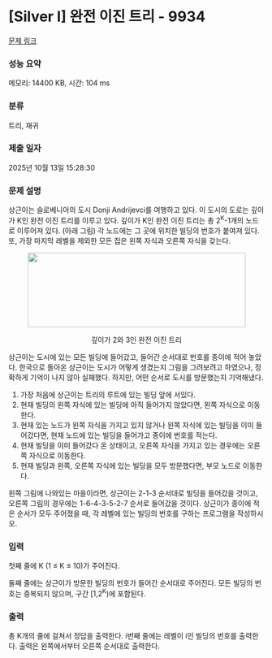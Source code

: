 # [Silver I] 완전 이진 트리 - 9934 

[문제 링크](https://www.acmicpc.net/problem/9934) 

### 성능 요약

메모리: 14400 KB, 시간: 104 ms

### 분류

트리, 재귀

### 제출 일자

2025년 10월 13일 15:28:30

### 문제 설명

<p>상근이는 슬로베니아의 도시 Donji Andrijevci를 여행하고 있다. 이 도시의 도로는 깊이가 K인 완전 이진 트리를 이루고 있다. 깊이가 K인 완전 이진 트리는 총 2<sup>K</sup>-1개의 노드로 이루어져 있다. (아래 그림) 각 노드에는 그 곳에 위치한 빌딩의 번호가 붙여져 있다. 또, 가장 마지막 레벨을 제외한 모든 집은 왼쪽 자식과 오른쪽 자식을 갖는다.</p>

<p style="text-align: center;"><img alt="" src="https://upload.acmicpc.net/2f3d1f78-7ef1-4be4-868c-6172f57f2db6/-/preview/" style="width: 429px; height: 147px;"></p>

<p style="text-align: center;">깊이가 2와 3인 완전 이진 트리</p>

<p>상근이는 도시에 있는 모든 빌딩에 들어갔고, 들어간 순서대로 번호를 종이에 적어 놓았다. 한국으로 돌아온 상근이는 도시가 어떻게 생겼는지 그림을 그려보려고 하였으나, 정확하게 기억이 나지 않아 실패했다. 하지만, 어떤 순서로 도시를 방문했는지 기억해냈다.</p>

<ol>
	<li>가장 처음에 상근이는 트리의 루트에 있는 빌딩 앞에 서있다.</li>
	<li>현재 빌딩의 왼쪽 자식에 있는 빌딩에 아직 들어가지 않았다면, 왼쪽 자식으로 이동한다.</li>
	<li>현재 있는 노드가 왼쪽 자식을 가지고 있지 않거나 왼쪽 자식에 있는 빌딩을 이미 들어갔다면, 현재 노드에 있는 빌딩을 들어가고 종이에 번호를 적는다.</li>
	<li>현재 빌딩을 이미 들어갔다 온 상태이고, 오른쪽 자식을 가지고 있는 경우에는 오른쪽 자식으로 이동한다.</li>
	<li>현재 빌딩과 왼쪽, 오른쪽 자식에 있는 빌딩을 모두 방문했다면, 부모 노드로 이동한다.</li>
</ol>

<p>왼쪽 그림에 나와있는 마을이라면, 상근이는 2-1-3 순서대로 빌딩을 들어갔을 것이고, 오른쪽 그림의 경우에는 1-6-4-3-5-2-7 순서로 들어갔을 것이다. 상근이가 종이에 적은 순서가 모두 주어졌을 때, 각 레벨에 있는 빌딩의 번호를 구하는 프로그램을 작성하시오.</p>

### 입력 

 <p>첫째 줄에 K (1 ≤ K ≤ 10)가 주어진다.</p>

<p>둘째 줄에는 상근이가 방문한 빌딩의 번호가 들어간 순서대로 주어진다. 모든 빌딩의 번호는 중복되지 않으며, 구간 [1,2<sup>K</sup>)에 포함된다.</p>

### 출력 

 <p>총 K개의 줄에 걸쳐서 정답을 출력한다. i번째 줄에는 레벨이 i인 빌딩의 번호를 출력한다. 출력은 왼쪽에서부터 오른쪽 순서대로 출력한다.</p>


